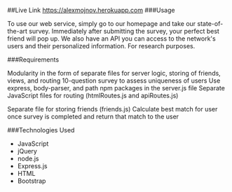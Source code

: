 ##Live Link
https://alexmojnov.herokuapp.com
###Usage

To use our web service, simply go to our homepage and take our state-of-the-art survey. Immediately after submitting the survey, your perfect best friend will pop up. We also have an API you can access to the network's users and their personalized information. For research purposes.

###Requirements

Modularity in the form of separate files for server logic, storing of friends, views, and routing
10-question survey to assess uniqueness of users
Use express, body-parser, and path npm packages in the server.js file
Separate JavaScript files for routing (htmlRoutes.js and apiRoutes.js)

Separate file for storing friends (friends.js)
Calculate best match for user once survey is completed and return that match to the user

###Technologies Used

* JavaScript
* jQuery
* node.js
* Express.js
* HTML
* Bootstrap

